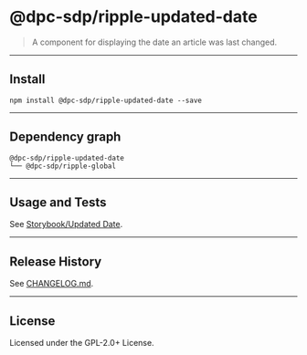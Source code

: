 # @dpc-sdp/ripple-updated-date

> A component for displaying the date an article was last changed.

--------------------------------------------------------------------------------

## Install

```shell
npm install @dpc-sdp/ripple-updated-date --save
```

--------------------------------------------------------------------------------

## Dependency graph

```shell
@dpc-sdp/ripple-updated-date
└── @dpc-sdp/ripple-global
```

--------------------------------------------------------------------------------

## Usage and Tests

See [Storybook/Updated Date](https://storybook-ripple-master.lagoon.vicsdp.amazee.io/?selectedKind=Organisms/UpdatedDate&selectedStory=Updated%20Date).

--------------------------------------------------------------------------------

## Release History

See [CHANGELOG.md](./CHANGELOG.md).

--------------------------------------------------------------------------------

## License

Licensed under the GPL-2.0+ License.
